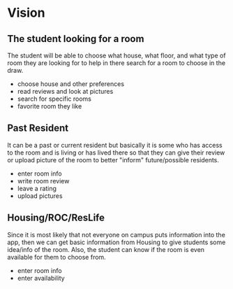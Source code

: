 # Vision

## The student looking for a room
The student will be able to choose what house, what floor, and what type of room they are looking for to help in there
search for a room to choose in the draw.
- choose house and other preferences
- read reviews and look at pictures
- search for specific rooms
- favorite room they like

## Past Resident
It can be a past or current resident but basically it is some who has access to the room and is living or has lived
there so that they can give their review or upload picture of the room to better "inform" future/possible residents.
- enter room info
- write room review
- leave a rating 
- upload pictures

## Housing/ROC/ResLife
Since it is most likely that not everyone on campus puts information into the app,
then we can get basic information from Housing to give students some idea/info of the room.
Also, the student can know if the room is even available for them to choose from.
- enter room info
- enter availability